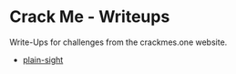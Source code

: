 # Crack Me - Writeups
Write-Ups for challenges from the crackmes.one website.

* [plain-sight](plain-sight/plain-sight.md)
